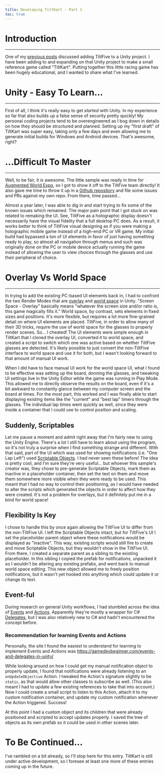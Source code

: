 ```yaml
---
title: Developing TiltKart - Part 1
toc: true
---
```


# Introduction
___

<!-- excerpt-start -->
One of my [previous posts]() discussed adding TiltFive to a Unity project. I have been adding to and expanding on that Unity project to make a small reference game called "TiltKart". Putting together this little racing game has been hugely educational, and I wanted to share what I've learned.
<!-- excerpt-end -->

# Unity - Easy To Learn...
___

First of all, I think it's really easy to get _started_ with Unity. In my experience so far that also builds up a false sense of security pretty quickly! My personal coding projects tend to be overengineered as I bog down in details on how they should be structured and planned. Setting up my "first draft" of TiltKart was super easy, taking only a few days and even allowing me to generate initial builds for Windows and Android devices. That's awesome, right?

# ...Difficult To Master
___

Well, to be fair, it _is_ awesome. The little sample was ready in time for [Augmented World Expo](https://www.awexr.com/), so I got to show it off to the TiltFive team directly! It also gave me time to throw it up in a [Github repository](https://github.com/seii/tiltkart) and file some issues and PRs against my own repo. From there, time passed...

Almost a year later, I was able to dig in and start trying to fix some of the known issues which remained. The major pain point that I got stuck on was related to remaking the UI. See, TiltFive as a holographic display doesn't necessarily have the visual fidelity that a full desktop PC does. As a result, it works better to think of TiltFive visual designing as if you were making a holographic mobile game instead of a high-end PC or VR game. My initial build had bypassed a ton of UI elements in favor of just having something ready to play, so almost all navigation through menus and such was originally done on the PC or mobile device actually running the game instead of allowing the user to view choices through the glasses and use their peripheral of choice.

# Overlay Vs World Space
___

In trying to add the existing PC-based UI elements back in, I had to confront the two Render Modes that are [overlay](https://docs.unity3d.com/2021.3/Documentation/Manual/class-Canvas.html) and [world space](https://docs.unity3d.com/2020.1/Documentation/Manual/HOWTO-UIWorldSpace.html) in Unity. "Screen Space - Overlay" basically means "whatever the screen size and/or ratio is, this game magically fills it." World space, by contrast, sets elements in fixed sizes and positions. It's more flexible, but requires a lot more fine-grained detail on where UI elements are placed. TiltFive, in order to allow many of their 3D tricks, require the use of world space for the glasses to properly render scenes. So... I cheated! The UI elements were simple enough in TiltKart that I cloned the overlay UI, converted it to world space, and created a script to switch which one was active based on whether TiltFive glasses are detected. It's likely possible to just convert the non-TiltFive interface to world space and use it for both, but I wasn't looking forward to that amount of manual UI work.

When I did have to face manual UI work for the world space UI, what I found to be effective was setting up the board, donning the glasses, and tweaking UI settings live in the Unity Editor while the game was running in Play Mode. This allowed me to directly observe the results on the board, even if it's a bit awkward to constantly glance between my computer screen and the board at times. For the most part, this worked and I was finally able to start displaying existing items like the "current" and "best lap" timers through the glasses. The individual lap times went quickly as well, since they were inside a container that I could use to control position and scaling.

## Suddenly, Scriptables

Let me pause a moment and admit right away that I'm fairly new to using the Unity Engine. There's a _lot_ I still have to learn about using the program, so it's not truly a surprise when I find something strange and different. With that said, part of the UI which was used for showing notifications (i.e. "One Lap Left") used [Scriptable Objects](https://docs.unity3d.com/Manual/class-ScriptableObject.html). I had never seen these before! The idea is pretty cool, and I'm sure they're very useful... but whoever this sample's creator was, they chose to pre-generate Scriptable Objects, mark them as inactive in a placeholder container, then set the text on them and move them somewhere more visible when they were ready to be used. This meant that I had no way to control their positioning, as I would have needed to alter the scripts which generated the objects in order to affect how they were created. It's not a problem for overlays, but it definitely put me in a bind for world space!

## Flexibility Is Key

I chose to handle this by once again allowing the TiltFive UI to differ from the non-TiltFive UI. I left the Scriptable Objects intact, but for TiltFive's UI I set the placeholder parent object where these notifications would be displayed as "inactive". This way, existing scripts would still fire to create and move Scriptable Objects, but they wouldn't show in the TiltFive UI. From there, I created a separate parent as a sibling to the existing placeholder. In this sibling I copied the prefab for notifications, unpacked it so I wouldn't be altering any existing prefabs, and went back to manual world space editing. This new object allowed me to freely position notifications, but it wasn't yet hooked into anything which could update it or change its text.

## Event-ful

During research on general Unity workflows, I had stumbled across the idea of [Events](https://docs.unity3d.com/ScriptReference/Events.UnityEvent.html) and [Actions](https://docs.unity3d.com/ScriptReference/Events.UnityAction.html). Apparently they're mostly a wrapper for C# [Delegates](https://learn.microsoft.com/en-US/dotnet/csharp/programming-guide/delegates/), but I was also relatively new to C# and hadn't encountered the concept before. 
<br />
<aside><h3>Recommendation for learning Events and Actions</h3>
<div>
   <p>Personally, the site I found the easiest to understand for learning to implement Events and Actions was <a href="https://gamedevbeginner.com/events-and-delegates-in-unity/">https://gamedevbeginner.com/events-and-delegates-in-unity/</a></p>
</div>
</aside>

While looking around on how I could get my manual notification object to properly update, I found that notifications were already listening to an `onUpdateObjective` Action. I tweaked the Action's signature slightly to be `static`, as that would allow other classes to subscribe as well. (This also meant I had to update a few existing references to take that into account.) Now I could create a small script to listen to this Action, attach it to my custom notification container, and update my custom notification whenever the Action triggered. Success!

At this point I had a custom object and its children that were already positioned and scripted to accept updates properly. I saved the tree of objects as its own prefab so it could be used in other scenes later.

# To Be Continued...

I've rambled on a bit already, so I'll stop here for this entry. TiltKart is still under active development, so I foresee at least one more of these entries coming up in the future.